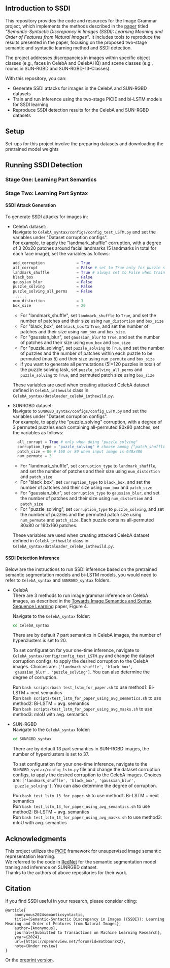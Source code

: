 ## Introduction to SSDI
This repository provides the code and resources for the Image Grammar project, which implements the methods described in the [paper](https://arxiv.org/abs/2401.17515) titled *"Semantic-Syntactic Discrepancy in Images (SSDI): Learning Meaning and Order of Features from Natural Images"*. It includes tools to reproduce the results presented in the paper, focusing on the proposed two-stage semantic and syntactic learning method and SSDI detection. 

The project addresses discrepancies in images within specific object classes (e.g., faces in CelebA and CelebAHQ) and scene classes (e.g., rooms in SUN-RGBD and SUN-RGBD-13-Classes). 

With this repository, you can:
- Generate SSDI attacks for images in the CelebA and SUN-RGBD datasets
- Train and run inference using the two-stage PiCIE and bi-LSTM models for SSDI learning
- Reproduce SSDI detection results for the CelebA and SUN-RGBD datasets

## Setup
Set-ups for this project involve the preparing datasets and downloading the pretrained model weights

## Running SSDI Detection
### Stage One: Learning Part Semantics
### Stage Two: Learning Part Syntax
#### SSDI Attack Generation
To generate SSDI attacks for images in:
- CelebA dataset:   
  Navigate to `CelebA_syntax/configs/config_test_LSTM.py` and set the variables under "Dataset corruption configs".  
  For example, to apply the "landmark_shuffle" corruption, with a degree of 3 20x20 patches around facial landmarks (5 landmarks in total for each face image), set the variables as follows:
  ```python
  add_corruption              = True
  all_corrupt                 = False # set to True only for puzzle solving task
  landmark_shuffle            = True # always set to False when training
  black_box                   = False
  gaussian_blur               = False
  puzzle_solving              = False
  puzzle_solving_all_perms    = False
  ......
  num_distortion              = 3
  box_size                    = 20
  ```
  * For "landmark_shuffle", set `landmark_shuffle` to `True`, and set the number of patches and their size using `num_distortion` and `box_size`
  * For "black_box", set `black_box` to `True`, and set the number of patches and their size using `num_box` and `box_size`.
  * For "gaussian_blur", set `gaussian_blur` to `True`, and set the number of patches and their size using `num_box` and `box_size`
  * For "puzzle_solving", set `puzzle_solving` to `True`, and set the number of puzzles and the number of patches within each puzzle to be permuted (max 5) and their size using `num_permute` and `box_size`
  * If you want to generate all permutations (5!=120 puzzles in total) of the puzzle solving task, set `puzzle_solving_all_perms` and `puzzle_solving` to `True`, and permuted patch size using `box_size`  

  These variables are used when creating attacked CelebA dataset defined in `CelebA_inthewild` class in `CelebA_syntax/dataloader_celebA_inthewild.py`.

- SUNRGBD dataset:  
  Navigate to `SUNRGBD_syntax/configs/config_LSTM.py` and set the variables under "Dataset corruption configs".  
  For example, to apply the "puzzle_solving" corruption, with a degree of 3 permuted puzzles each containing all-permuted 80x80 patches, set the variables as follows:
  ```python
    all_corrupt = True # only when doing "puzzle solving"
    corruption_type = "puzzle_solving" # choose among ["patch_shuffling", "puzzle_solving", "black_box", "gaussian_blurring"]
    patch_size = 80 # 160 or 80 when input image is 640x480
    num_permute = 3 
  ```
  * For "landmark_shuffle", set `corruption_type` to `landmark_shuffle`, and set the number of patches and their size using `num_distortion` and `patch_size`
  * For "black_box", set `corruption_type` to `black_box`, and set the number of patches and their size using `num_box` and `patch_size`
  * For "gaussian_blur", set `corruption_type` to `gaussian_blur`, and set the number of patches and their size using `num_distortion` and `patch_size`
  * For "puzzle_solving", set `corruption_type` to `puzzle_solving`, and set the number of puzzles and the permuted patch size using `num_permute` and `patch_size`. Each puzzle contains all-permuted 80x80 or 160x160 patches.

  These variables are used when creating attacked CelebA dataset defined in `CelebA_inthewild` class in `CelebA_syntax/dataloader_celebA_inthewild.py`.

#### SSDI Detection Inference
Below are the instructions to run SSDI inference based on the pretrained semantic segmentation models and bi-LSTM models, you would need to refer to `CelebA_syntax` and `SUNRGBD_syntax` folders.

- CelebA  
  There are 3 methods to run image grammar inference on CelebA images, as described in the [Towards Image Semantics and Syntax Sequence Learning](https://arxiv.org/pdf/2401.17515) paper, Figure 4.

  Navigate to the `CelebA_syntax` folder:
  ```bash
  cd CelebA_syntax
  ```
  There are by default 7 part semantics in CelebA images, the number of hyperclusters is set to 20.

  To set configuration for your one-time inference, navigate to `CelebA_syntax/config/config_test_LSTM.py` and change the dataset corruption configs, to apply the desired corruption to the CelebA images. Choices are: `['landmark_shuffle', 'black_box', 'gaussian_blur', 'puzzle_solving']`. You can also determine the degree of corruption.

  Run `bash scripts/bash test_lstm_for_paper.sh` to use method1: Bi-LSTM + next semantics  
  Run `bash scripts/test_lstm_for_paper_using_avg_semantics.sh` to use method2: Bi-LSTM + avg. semantics  
  Run `bash scripts/test_lstm_for_paper_using_avg_masks.sh` to use method3: mIoU with avg. semantics


- SUN-RGBD  
  Navigate to the `CelebA_syntax` folder:
  ```bash
  cd SUNRGBD_syntax
  ```
  There are by default 13 part semantics in SUN-RGBD images, the number of hyperclusters is set to 37.

  To set configuration for your one-time inference, navigate to the `SUNRGBD_syntax/config_lstm.py` file and change the dataset corruption configs, to apply the desired corruption to the CelebA images. Choices are: `['landmark_shuffle', 'black_box', 'gaussian_blur', 'puzzle_solving']`. You can also determine the degree of corruption.

  Run `bash test_lstm_13_for_paper.sh` to use method1: Bi-LSTM + next semantics  
  Run `bash test_lstm_13_for_paper_using_avg_semantics.sh` to use method2: Bi-LSTM + avg. semantics  
  Run `bash test_lstm_13_for_paper_using_avg_masks.sh` to use method3: mIoU with avg. semantics


## Acknowledgments
This project utilizes the [PiCIE](https://github.com/janghyuncho/PiCIE) framework for unsupervised image semantic representation learning.  
We referred to the code in [RedNet](https://github.com/JindongJiang/RedNet) for the semantic segmentation model traning and inference on SUNRGBD dataset.  
Thanks to the authors of above repositories for their work.

## Citation
If you find SSDI useful in your research, please consider citing:
```
@article{
    anonymous2024semanticsyntactic,
    title={Semantic-Syntactic Discrepancy in Images ({SSDI}): Learning Meaning and Order of Features from Natural Images},
    author={Anonymous},
    journal={Submitted to Transactions on Machine Learning Research},
    year={2024},
    url={https://openreview.net/forum?id=8otbGorZK2},
    note={Under review}
}
```
Or the [preprint version](https://arxiv.org/abs/2401.17515).
